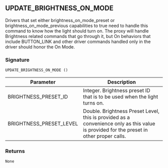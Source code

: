 ## UPDATE\_BRIGHTNESS\_ON\_MODE

Drivers that set either brightness\_on\_mode\_preset or brightness\_on\_mode\_previous capabilities to true need to handle this command to know how the light should turn on. The proxy will handle Brightness related commands that go through it, but On behaviors that include BUTTON\_LINK and other driver commands handled only in the driver should honor the On Mode.

### Signature

`UPDATE_BRIGHTNESS_ON_MODE ()`

| Parameter | Description |
| --- | --- |
| BRIGHTNESS\_PRESET\_ID | Integer. Brightness preset ID that is to be used when the light turns on.|
| BRIGHTNESS\_PRESET\_LEVEL | Double. Brightness Preset Level, this is provided as a convenience only as this value is provided for the preset in other proper calls. |

### Returns

`None`
